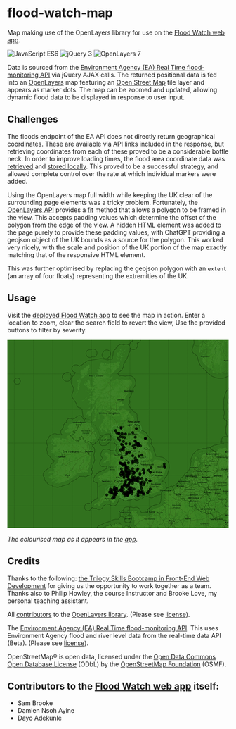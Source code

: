 # flood-watch-map
Map making use of the OpenLayers library for use on the [Flood Watch web app](https://github.com/Sam010000101/flood-watch). 

![JavaScript ES6](https://img.shields.io/badge/javascript-ES6-blue)
![jQuery 3](https://img.shields.io/badge/jQuery-4-green)
![OpenLayers 7](https://img.shields.io/badge/OpenLayers-7-yellow)

Data is sourced from the [Environment Agency (EA) Real Time flood-monitoring API](https://environment.data.gov.uk/flood-monitoring/doc/reference) via jQuery AJAX calls. The returned positional data is fed into an [OpenLayers](https://openlayers.org/) map featuring an [Open Street Map](https://www.openstreetmap.org/) tile layer and appears as marker dots. The map can be zoomed and updated, allowing dynamic flood data to be displayed in response to user input.

## Challenges
The floods endpoint of the EA API does not directly return geographical coordinates. These are available via API links included in the response, but retrieving coordinates from each of these proved to be a considerable bottle neck. In order to improve loading times, the flood area coordinate data was [retrieved](https://github.com/paulashby/flood-watch-map/blob/main/flood-map/flood-areas.js) and [stored locally](https://github.com/paulashby/flood-watch-map/blob/main/flood-map/data/flood-areas.js). This proved to be a successful strategy, and allowed complete control over the rate at which individual markers were added.

Using the OpenLayers map full width while keeping the UK clear of the surrounding page elements was a tricky problem. Fortunately, the [OpenLayers API](https://openlayers.org/en/latest/apidoc/) provides a [fit](https://openlayers.org/en/latest/apidoc/module-ol_View-View.html#fit) method that allows a polygon to be framed in the view. This accepts padding values which determine the offset of the polygon from the edge of the view. A hidden HTML element was added to the page purely to provide these padding values, with ChatGPT providing a geojson object of the UK bounds as a source for the polygon. This worked very nicely, with the scale and position of the UK portion of the map exactly matching that of the responsive HTML element. 

This was further optimised by replacing the geojson polygon with an ```extent``` (an array of four floats) representing the extremities of the UK.

## Usage
Visit the [deployed Flood Watch app](https://sam010000101.github.io/flood-watch/) to see the map in action. Enter a location to zoom, clear the search field to revert the view, Use the provided buttons to filter by severity.

![Screenshot](flood-map/images/map.png)
<figcaption>

*The colourised map as it appears in the [app](https://sam010000101.github.io/flood-watch/).*

</figcaption>

## Credits
Thanks to the following:
[the Trilogy Skills Bootcamp in Front-End Web Development](https://skillsforlife.edx.org/coding/frontend/landing/?s=Google-Unbranded&pkw=web%20design%20training&pcrid=624628533241&pmt=p&utm_source=google&utm_medium=cpc&utm_campaign=GGL%7CSKILLS-FOR-LIFE%7CSEM%7CCODING%7C-%7COFL%7CTIER-1%7CALL%7CNBD-G%7CBMM%7CPrimary%7CSubject-Matter&utm_term=web%20design%20training&s=google&k=web%20design%20training&utm_adgroupid=140443158663&utm_locationphysicalms=1006886&utm_matchtype=p&utm_network=g&utm_device=c&utm_content=624628533241&utm_placement=&gclid=Cj0KCQjwqc6aBhC4ARIsAN06NmMdwBRSe3BLeaChkukN5Bbqb18220k1ku9TB2o9tzsX0xYUc-dlRWgaAuyvEALw_wcB&gclsrc=aw.ds) for giving us the opportunity to work together as a team. Thanks also to Philip Howley, the course Instructor and Brooke Love, my personal teaching assistant.

All [contributors](https://github.com/openlayers/openlayers/graphs/contributors) to the [OpenLayers library](https://github.com/openlayers/openlayers). (Please see [license](https://www.tldrlegal.com/l/freebsd)).

The [Environment Agency (EA) Real Time flood-monitoring API](https://environment.data.gov.uk/flood-monitoring/doc/reference). This uses Environment Agency flood and river level data from the real-time data API (Beta). (Please see [license](https://www.nationalarchives.gov.uk/doc/open-government-licence/version/3/)).

OpenStreetMap® is open data, licensed under the [Open Data Commons Open Database License](https://opendatacommons.org/licenses/odbl/) (ODbL) by the [OpenStreetMap Foundation](https://osmfoundation.org/) (OSMF).

## Contributors to the [Flood Watch web app](https://github.com/Sam010000101/flood-watch) itself:
* Sam Brooke
* Damien Nsoh Ayine
* Dayo Adekunle

